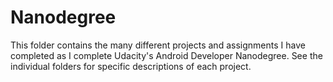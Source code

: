 # Nanodegree
This folder contains the many different projects and assignments I have completed as I complete Udacity's Android Developer Nanodegree. See the individual folders for specific descriptions of each project.
